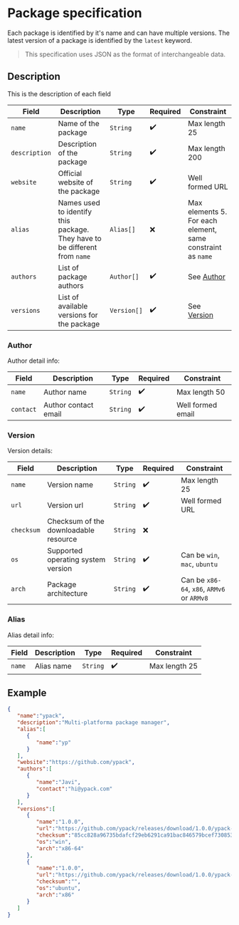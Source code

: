 # Package specification

Each package is identified by it's name and can have multiple versions. The latest version of a package is identified by the
`latest` keyword.

>This specification uses JSON as the format of interchangeable data.

## Description
This is the description of each field

| Field         	| Description                                                                	| Type        	| Required 	| Constraint                                                  	|
|---------------	|----------------------------------------------------------------------------	|-------------	|----------	|-------------------------------------------------------------	|
| `name`        	| Name of the package                                                        	| `String`    	| ✔️        	| Max length 25                                               	|
| `description` 	| Description of the package                                                 	| `String`    	| ✔️        	| Max length 200                                              	|
| `website`     	| Official website of the package                                            	| `String`    	| ✔️        	| Well formed URL                                             	|
| `alias`       	| Names used to identify this package. They have to be different from `name` 	| `Alias[]`  	| ❌        	| Max elements 5. For each element, same constraint as `name` 	|
| `authors`     	| List of package authors                                                    	| `Author[]`  	| ✔️        	| See [Author](#author)                                       	|
| `versions`    	| List of available versions for the package                                 	| `Version[]` 	| ✔️        	| See [Version](#version)                                     	|

### Author
Author detail info:

| Field         	| Description                                                                	| Type       	| Required 	| Constraint                                                  	|
|---------------	|----------------------------------------------------------------------------	|------------	|----------	|-------------------------------------------------------------	|
| `name`        	| Author name                                                        	| `String`   	| ✔️        	| Max length 50                                               	|
| `contact`        	| Author contact email                                                       	| `String`   	| ✔️        	| Well formed email                                              	|

### Version
Version details:

| Field      	| Description                           	| Type     	| Required 	| Constraint                                 	|
|------------	|---------------------------------------	|----------	|----------	|--------------------------------------------	|
| `name`     	| Version name                          	| `String` 	| ✔️        	| Max length 25                              	|
| `url`      	| Version url                           	| `String` 	| ✔️        	| Well formed URL                            	|
| `checksum` 	| Checksum of the downloadable resource 	| `String` 	| ❌        	|                                            	|
| `os`       	| Supported operating system version    	| `String` 	| ✔️        	| Can be `win`, `mac`, `ubuntu`              	|
| `arch`     	| Package architecture                  	| `String` 	| ✔️        	| Can be `x86-64`, `x86`, `ARMv6` or `ARMv8` 	|

### Alias
Alias detail info:

| Field         	| Description                                                                	| Type       	| Required 	| Constraint                                                  	|
|---------------	|----------------------------------------------------------------------------	|------------	|----------	|-------------------------------------------------------------	|
| `name`        	| Alias name                                                        	| `String`   	| ✔️        	| Max length 25                                               	|

## Example

```json
{
   "name":"ypack",
   "description":"Multi-platforma package manager",
   "alias":[
      {
         "name":"yp"
      }
   ],
   "website":"https://github.com/ypack",
   "authors":[
      {
         "name":"Javi",
         "contact":"hi@ypack.com"
      }
   ],
   "versions":[
      {
         "name":"1.0.0",
         "url":"https://github.com/ypack/releases/download/1.0.0/ypack-win.zip",
         "checksum":"85cc828a96735bdafcf29eb6291ca91bac846579bcef7308536e0c875d6c81d7",
         "os":"win",
         "arch":"x86-64"
      },
      {
         "name":"1.0.0",
         "url":"https://github.com/ypack/releases/download/1.0.0/ypack-ubuntu.tar.gz",
         "checksum":"",
         "os":"ubuntu",
         "arch":"x86"
      }
   ]
}
```
